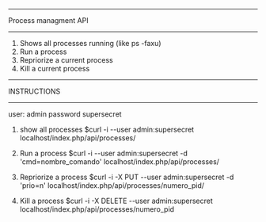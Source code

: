 ******************************
Process managment API 
******************************

1) Shows all processes running (like ps -faxu)
2) Run a process
3) Repriorize a current process
4) Kill a current process 

*******************
INSTRUCTIONS
*******************

user: admin
password supersecret

1) show all processes
$curl -i --user admin:supersecret localhost/index.php/api/processes/


2) Run a process
$curl -i --user admin:supersecret -d 'cmd=nombre_comando' localhost/index.php/api/processes/


3) Repriorize a process
$curl -i -X PUT --user admin:supersecret -d 'prio=n' localhost/index.php/api/processes/numero_pid/


4) Kill a process
   $curl -i -X DELETE --user admin:supersecret localhost/index.php/api/processes/numero_pid



